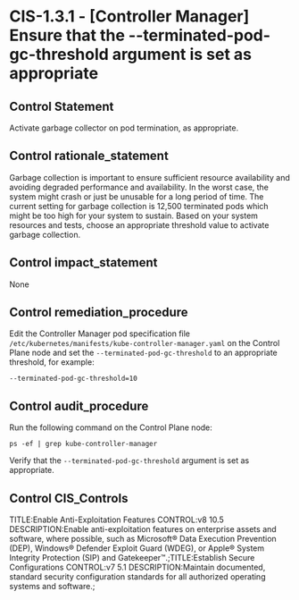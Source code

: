 # CIS-1.3.1 - \[Controller Manager\] Ensure that the --terminated-pod-gc-threshold argument is set as appropriate

## Control Statement

Activate garbage collector on pod termination, as appropriate.

## Control rationale_statement

Garbage collection is important to ensure sufficient resource availability and avoiding degraded performance and availability. In the worst case, the system might crash or just be unusable for a long period of time. The current setting for garbage collection is 12,500 terminated pods which might be too high for your system to sustain. Based on your system resources and tests, choose an appropriate threshold value to activate garbage collection.

## Control impact_statement

None

## Control remediation_procedure

Edit the Controller Manager pod specification file `/etc/kubernetes/manifests/kube-controller-manager.yaml` on the Control Plane node and set the `--terminated-pod-gc-threshold` to an appropriate threshold, for example:

```
--terminated-pod-gc-threshold=10
```

## Control audit_procedure

Run the following command on the Control Plane node:

```
ps -ef | grep kube-controller-manager
```

Verify that the `--terminated-pod-gc-threshold` argument is set as appropriate.

## Control CIS_Controls

TITLE:Enable Anti-Exploitation Features CONTROL:v8 10.5 DESCRIPTION:Enable anti-exploitation features on enterprise assets and software, where possible, such as Microsoft® Data Execution Prevention (DEP), Windows® Defender Exploit Guard (WDEG), or Apple® System Integrity Protection (SIP) and Gatekeeper™.;TITLE:Establish Secure Configurations CONTROL:v7 5.1 DESCRIPTION:Maintain documented, standard security configuration standards for all authorized operating systems and software.;
